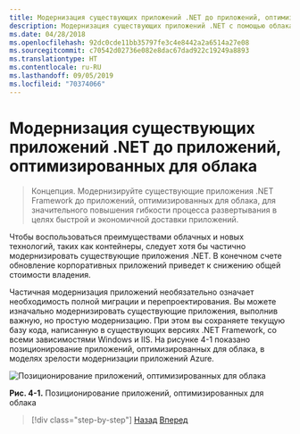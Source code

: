 ```yaml
---
title: Модернизация существующих приложений .NET до приложений, оптимизированных для облака
description: Модернизация существующих приложений .NET с помощью облака Azure и контейнеров Windows.
ms.date: 04/28/2018
ms.openlocfilehash: 92dc0cde11bb35797fe3c4e8442a2a6514a27e08
ms.sourcegitcommit: c70542d02736e082e8dac67dad922c19249a8893
ms.translationtype: HT
ms.contentlocale: ru-RU
ms.lasthandoff: 09/05/2019
ms.locfileid: "70374066"
---
```

# <a name="modernize-existing-net-apps-to-cloud-optimized-applications"></a>Модернизация существующих приложений .NET до приложений, оптимизированных для облака

> Концепция. Модернизируйте существующие приложения .NET Framework до приложений, оптимизированных для облака, для значительного повышения гибкости процесса развертывания в целях быстрой и экономичной доставки приложений.

Чтобы воспользоваться преимуществами облачных и новых технологий, таких как контейнеры, следует хотя бы частично модернизировать существующие приложения .NET. В конечном счете обновление корпоративных приложений приведет к снижению общей стоимости владения.

Частичная модернизация приложений необязательно означает необходимость полной миграции и перепроектирования. Вы можете изначально модернизировать существующие приложения, выполнив важную, но простую модернизацию. При этом вы сохраняете текущую базу кода, написанную в существующих версиях .NET Framework, со всеми зависимостями Windows и IIS. На рисунке 4-1 показано позиционирование приложений, оптимизированных для облака, в моделях зрелости модернизации приложений Azure.

![Позиционирование приложений, оптимизированных для облака](./media/image1.png)

**Рис. 4-1.** Позиционирование приложений, оптимизированных для облака

>[!div class="step-by-step"]
>[Назад](../migrate-your-relational-databases-to-azure.md)
>[Вперед](reasons-to-modernize-existing-net-apps-to-cloud-optimized-applications.md)
